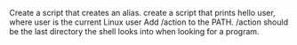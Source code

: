Create a script that creates an alias.
create a script that prints hello user, where user is the current Linux user
Add /action to the PATH. /action should be the last directory the shell looks into when looking for a program.
